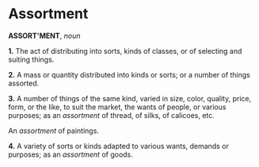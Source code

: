 # Assortment

**ASSORT'MENT**, _noun_

**1.** The act of distributing into sorts, kinds of classes, or of selecting and suiting things.

**2.** A mass or quantity distributed into kinds or sorts; or a number of things assorted.

**3.** A number of things of the same kind, varied in size, color, quality, price, form, or the like, to suit the market, the wants of people, or various purposes; as an _assortment_ of thread, of silks, of calicoes, etc.

An _assortment_ of paintings.

**4.** A variety of sorts or kinds adapted to various wants, demands or purposes; as an _assortment_ of goods.